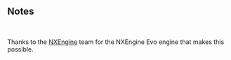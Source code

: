 ## Notes
<br/>

Thanks to the [NXEngine](https://github.com/nxengine/nxengine-evo) team for the NXEngine Evo engine that makes this possible.
<br/>

